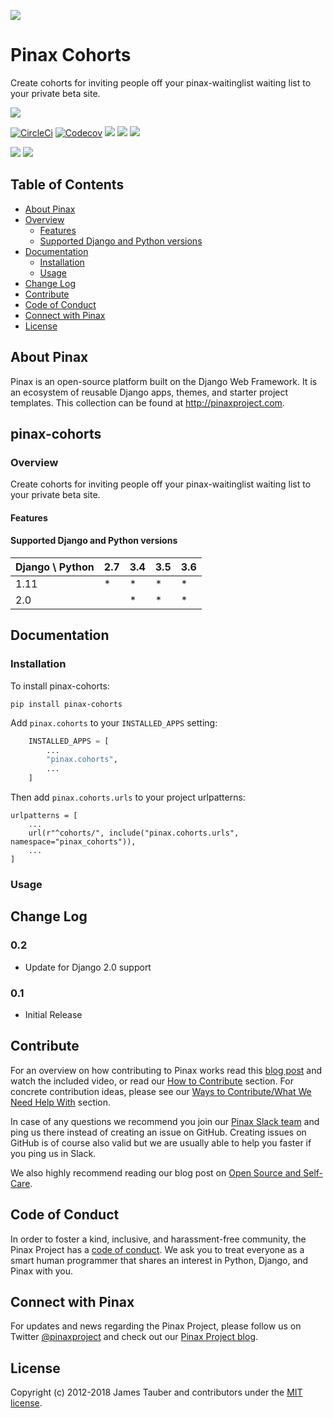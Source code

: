 ![](http://pinaxproject.com/pinax-design/patches/pinax-cohorts.svg)

# Pinax Cohorts

Create cohorts for inviting people off your pinax-waitinglist waiting list to
your private beta site.

[![](https://img.shields.io/pypi/v/pinax-cohorts.svg)](https://pypi.python.org/pypi/pinax-cohorts/)

[![CircleCi](https://img.shields.io/circleci/project/github/pinax/pinax-cohorts.svg)](https://circleci.com/gh/pinax/pinax-cohorts)
[![Codecov](https://img.shields.io/codecov/c/github/pinax/pinax-cohorts.svg)](https://codecov.io/gh/pinax/pinax-cohorts)
[![](https://img.shields.io/github/contributors/pinax/pinax-cohorts.svg)](https://github.com/pinax/pinax-cohorts/graphs/contributors)
[![](https://img.shields.io/github/issues-pr/pinax/pinax-cohorts.svg)](https://github.com/pinax/pinax-cohorts/pulls)
[![](https://img.shields.io/github/issues-pr-closed/pinax/pinax-cohorts.svg)](https://github.com/pinax/pinax-cohorts/pulls?q=is%3Apr+is%3Aclosed)

[![](http://slack.pinaxproject.com/badge.svg)](http://slack.pinaxproject.com/)
[![](https://img.shields.io/badge/license-MIT-blue.svg)](https://opensource.org/licenses/MIT)

## Table of Contents

* [About Pinax](#about-pinax)
* [Overview](#overview)
  * [Features](#features)
  * [Supported Django and Python versions](#supported-django-and-python-versions)
* [Documentation](#documentation)
  * [Installation](#installation)
  * [Usage](#usage)
* [Change Log](#change-log)
* [Contribute](#contribute)
* [Code of Conduct](#code-of-conduct)
* [Connect with Pinax](#connect-with-pinax)
* [License](#license)

## About Pinax

Pinax is an open-source platform built on the Django Web Framework. It is an ecosystem of reusable
Django apps, themes, and starter project templates. This collection can be found at http://pinaxproject.com.

## pinax-cohorts

### Overview

Create cohorts for inviting people off your pinax-waitinglist waiting list to
your private beta site.

#### Features


#### Supported Django and Python versions

Django \ Python | 2.7 | 3.4 | 3.5 | 3.6
--------------- | --- | --- | --- | ---
1.11 |  *  |  *  |  *  |  *
2.0  |     |  *  |  *  |  *

## Documentation

### Installation

To install pinax-cohorts:

    pip install pinax-cohorts

Add `pinax.cohorts` to your `INSTALLED_APPS` setting:

```python
    INSTALLED_APPS = [
        ...
        "pinax.cohorts",
        ...
    ]
```

Then add `pinax.cohorts.urls` to your project urlpatterns:

    urlpatterns = [
        ...
        url(r"^cohorts/", include("pinax.cohorts.urls", namespace="pinax_cohorts")),
        ...
    ]

### Usage

## Change Log

### 0.2

* Update for Django 2.0 support

### 0.1

* Initial Release

## Contribute

For an overview on how contributing to Pinax works read this [blog post](http://blog.pinaxproject.com/2016/02/26/recap-february-pinax-hangout/)
and watch the included video, or read our [How to Contribute](http://pinaxproject.com/pinax/how_to_contribute/) section.
For concrete contribution ideas, please see our
[Ways to Contribute/What We Need Help With](http://pinaxproject.com/pinax/ways_to_contribute/) section.

In case of any questions we recommend you join our [Pinax Slack team](http://slack.pinaxproject.com)
and ping us there instead of creating an issue on GitHub. Creating issues on GitHub is of course
also valid but we are usually able to help you faster if you ping us in Slack.

We also highly recommend reading our blog post on [Open Source and Self-Care](http://blog.pinaxproject.com/2016/01/19/open-source-and-self-care/).

## Code of Conduct

In order to foster a kind, inclusive, and harassment-free community, the Pinax Project
has a [code of conduct](http://pinaxproject.com/pinax/code_of_conduct/).
We ask you to treat everyone as a smart human programmer that shares an interest in Python, Django, and Pinax with you.


## Connect with Pinax

For updates and news regarding the Pinax Project, please follow us on Twitter [@pinaxproject](https://twitter.com/pinaxproject)
and check out our [Pinax Project blog](http://blog.pinaxproject.com).


## License

Copyright (c) 2012-2018 James Tauber and contributors under the [MIT license](https://opensource.org/licenses/MIT).
